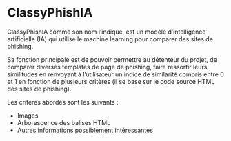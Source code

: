 # ClassyPhishIA

ClassyPhishIA comme son nom l’indique, est un modèle d’intelligence artificielle (IA) qui utilise le machine learning pour comparer des sites de phishing.

Sa fonction principale est de pouvoir permettre au détenteur du projet, de comparer diverses templates de page de phishing, faire ressortir leurs similitudes en renvoyant à l’utilisateur un indice de similarité compris entre 0 et 1 en fonction de plusieurs critères (il se base sur le code source HTML des sites de phishing).

Les critères abordés sont les suivants : 
- Images
- Arborescence des balises HTML
- Autres informations possiblement intéressantes
